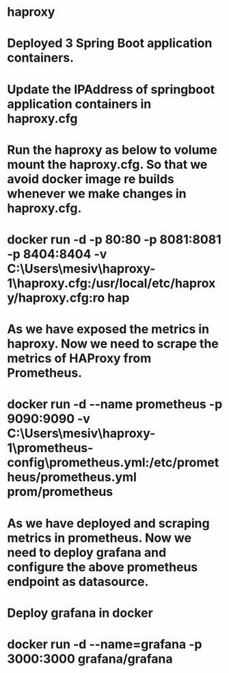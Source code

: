 # haproxy
# Deployed 3 Spring Boot application containers.

# Update the IPAddress of springboot application containers in haproxy.cfg
# Run the haproxy as below to volume mount the haproxy.cfg. So that we avoid docker image re builds whenever we make changes in haproxy.cfg.
# docker run -d -p 80:80 -p 8081:8081 -p 8404:8404 -v C:\Users\mesiv\haproxy-1\haproxy.cfg:/usr/local/etc/haproxy/haproxy.cfg:ro  hap


# As we have exposed the metrics in haproxy. Now we need to scrape the metrics of HAProxy from Prometheus.

# docker run -d --name prometheus -p 9090:9090 -v C:\Users\mesiv\haproxy-1\prometheus-config\prometheus.yml:/etc/prometheus/prometheus.yml prom/prometheus

# As we have deployed and scraping metrics in prometheus. Now we need to deploy grafana and configure the above prometheus endpoint as datasource.

# Deploy grafana in docker
# docker run -d --name=grafana -p 3000:3000 grafana/grafana
